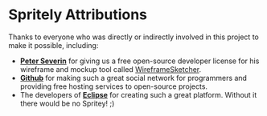 # Spritely Attributions 

Thanks to everyone who was directly or indirectly involved in this project to make it possible, including:

- **[Peter Severin](https://github.com/wiresketch)** for giving us a free open-source developer license for his wireframe and mockup tool called [WireframeSketcher](http://wireframesketcher.com/about.html).
- **[Github](https://github.com)** for making such a great social network for programmers and providing free hosting services to open-source projects.
- The developers of **[Eclipse](http://eclipse.org)** for creating such a great platform. Without it there would be no Spritey! ;)
